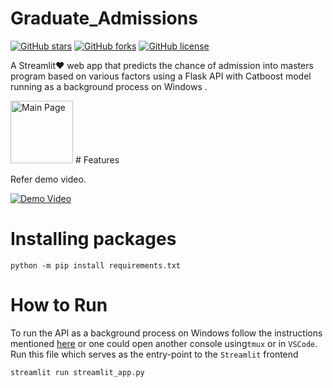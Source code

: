 # Graduate_Admissions

[![GitHub stars](https://img.shields.io/github/stars/Agrover112/Graduate_Admissions_Prediction)](https://github.com/Agrover112/Graduate_Admissions_Prediction/stargazers)
[![GitHub forks](https://img.shields.io/github/forks/Agrover112/Graduate_Admissions_Prediction)](https://github.com/Agrover112/Graduate_Admissions_Prediction/network)
[![GitHub license](https://img.shields.io/github/license/Agrover112/Graduate_Admissions_Prediction)](https://github.com/Agrover112/Graduate_Admissions_Prediction/blob/main/LICENSE)

A Streamlit❤️ web app that predicts the chance of admission into masters program based on various factors using a Flask API  with Catboost model running as a background process on Windows .


<img src="https://github.com/Agrover112/Graduate_Admissions_Prediction/blob/main/Main_Page.png" alt="Main Page" style="height: 100px; width:100px;"/>
# Features 

Refer demo video.

[![Demo Video](http://img.youtube.com/vi/fjgICznjG2Q/0.jpg)](http://www.youtube.com/watch?v=fjgICznjG2Q "")


# Installing packages

```
python -m pip install requirements.txt
```


# How to Run
To run the API as a background process on Windows follow the  instructions mentioned [here](https://towardsdatascience.com/deploying-flask-on-windows-b2839d8148fa)
or one could open another console using```tmux``` or in ```VSCode```.
Run this file which serves as the entry-point to the ```Streamlit``` frontend
```
streamlit run streamlit_app.py
```
